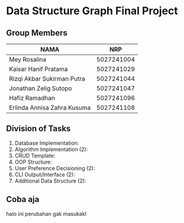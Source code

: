 # Data Structure Graph Final Project

## Group Members
NAMA | NRP
--- | ---
Mey Rosalina | 5027241004
Kaisar Hanif Pratama | 5027241029
Rizqi Akbar Sukirman Putra | 5027241044
Jonathan Zelig Sutopo | 5027241047
Hafiz Ramadhan | 5027241096
Erlinda Annisa Zahra Kusuma | 5027241108

## Division of Tasks
1. Database Implementation: 
2. Algorithm Implementation (2): 
3. CRUD Template: 
4. OOP Structure: 
5. User Preference Decisioning (2): 
6. CLI Output/Interface (2): 
7. Additional Data Structure (2): 

## Coba aja

halo ini perubahan gak masukakl

